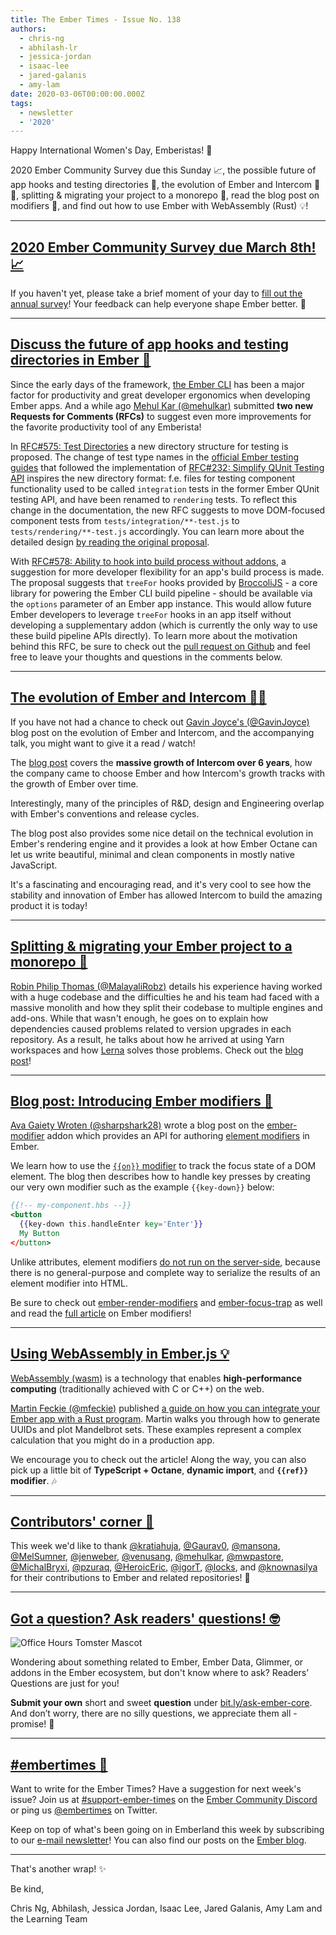 ```yaml
---
title: The Ember Times - Issue No. 138
authors:
  - chris-ng
  - abhilash-lr
  - jessica-jordan
  - isaac-lee
  - jared-galanis
  - amy-lam
date: 2020-03-06T00:00:00.000Z
tags:
  - newsletter
  - '2020'
---
```



<!--alex ignore womens-->
Happy International Women's Day, Emberistas! 🐹

2020 Ember Community Survey due this Sunday 📈, the possible future of app hooks and testing directories 📂, the evolution of Ember and Intercom 🚀🐹, splitting & migrating your project to a monorepo 🐘, read the blog post on modifiers 🦄, and find out how to use Ember with WebAssembly (Rust) 💡!
  
<!-- READMORE -->

---

## [2020 Ember Community Survey due March 8th! 📈](https://tilde.wufoo.com/forms/2020-emberjs-community-survey/)

If you haven't yet, please take a brief moment of your day to [fill out the annual survey](https://tilde.wufoo.com/forms/2020-emberjs-community-survey/)! Your feedback can help everyone shape Ember better. 💞

---

## [Discuss the future of app hooks and testing directories in Ember 📂](https://github.com/emberjs/rfcs/pulls?q=is%3Aopen+is%3Apr+author%3Amehulkar+575+578)

Since the early days of the framework, [the Ember CLI](https://ember-cli.com/) has been a major factor for productivity and great developer ergonomics when developing Ember apps. And a while ago [Mehul Kar (@mehulkar)](https://github.com/mehulkar) submitted **two new Requests for Comments (RFCs)** to suggest even more improvements for the favorite productivity tool of any Emberista!

In [RFC#575: Test Directories](https://github.com/emberjs/rfcs/pull/575) a new directory structure for testing is proposed. The change of test type names in the [official Ember testing guides](https://guides.emberjs.com/release/testing/test-types/) that followed the implementation of [RFC#232: Simplify QUnit Testing API](https://emberjs.github.io/rfcs/0232-simplify-qunit-testing-api.html) inspires the new directory format: f.e. files for testing component functionality used to be called `integration` tests in the former Ember QUnit testing API, and have been renamed to `rendering` tests. To reflect this change in the documentation, the new RFC suggests to move DOM-focused component tests from `tests/integration/**-test.js` to `tests/rendering/**-test.js` accordingly. You can learn more about the detailed design [by reading the original proposal](https://github.com/emberjs/rfcs/pull/575).

With [RFC#578: Ability to hook into build process without addons](https://github.com/emberjs/rfcs/pull/578), a suggestion for more developer flexibility for an app's build process is made. The proposal suggests that `treeFor` hooks provided by [BroccoliJS](https://broccoli.build/) - a core library for powering the Ember CLI build pipeline - should be available via the `options` parameter of an Ember app instance. This would allow future Ember developers to leverage `treeFor` hooks in an app itself without developing a supplementary addon (which is currently the only way to use these build pipeline APIs directly). To learn more about the motivation behind this RFC, be sure to check out the [pull request on Github](https://github.com/emberjs/rfcs/pull/578) and feel free to leave your thoughts and questions in the comments below.

---

## [The evolution of Ember and Intercom 🚀🐹](https://www.intercom.com/blog/videos/evolution-of-ember-at-intercom/)

If you have not had a chance to check out [Gavin Joyce's (@GavinJoyce)](https://github.com/GavinJoyce) blog post on the evolution of Ember and Intercom, and the accompanying talk, you might want to give it a read / watch!

The [blog post](https://www.intercom.com/blog/videos/evolution-of-ember-at-intercom/) covers the **massive growth of Intercom over 6 years**, how the company came to choose Ember and how Intercom's growth tracks with the growth of Ember over time.

Interestingly, many of the principles of R&D, design and Engineering overlap with Ember's conventions and release cycles.

The blog post also provides some nice detail on the technical evolution in Ember's rendering engine and it provides a look at how Ember Octane can let us write beautiful, minimal and clean components in mostly native JavaScript.

It's a fascinating and encouraging read, and it's very cool to see how the stability and innovation of Ember has allowed Intercom to build the amazing product it is today!

---

## [Splitting & migrating your Ember project to a monorepo 🐘](https://www.mylittletechlife.com/ember-monorepo)

[Robin Philip Thomas (@MalayaliRobz)](https://github.com/MalayaliRobz) details his experience having worked with a huge codebase and the difficulties he and his team had faced with a massive monolith and how they split their codebase to multiple engines and add-ons. While that wasn't enough, he goes on to explain how dependencies caused problems related to version upgrades in each repository. As a result, he talks about how he arrived at using Yarn workspaces and how [Lerna](https://lerna.js.org/) solves those problems. Check out the [blog post](https://www.mylittletechlife.com/ember-monorepo)!

---

## [Blog post: Introducing Ember modifiers 🦄](https://gaiety.life/introducing-ember-modifiers)

[Ava Gaiety Wroten (@sharpshark28)](https://github.com/sharpshark28) wrote a blog post on the [ember-modifier](https://github.com/ember-modifier/ember-modifier) addon which provides an API for authoring [element modifiers](https://blog.emberjs.com/2019/03/06/coming-soon-in-ember-octane-part-4.html) in Ember.

We learn how to use the [`{{on}}` modifier](https://github.com/emberjs/rfcs/blob/master/text/0471-on-modifier.md) to track the focus state of a DOM element. The blog then describes how to handle key presses by creating our very own modifier such as the example `{{key-down}}` below:

```handlebars
{{!-- my-component.hbs --}}
<button
  {{key-down this.handleEnter key='Enter'}}
  My Button
</button>
```

Unlike attributes, element modifiers [do not run on the server-side](https://guides.emberjs.com/release/components/template-lifecycle-dom-and-modifiers/#toc_event-handlers), because there is no general-purpose and complete way to serialize the results of an element modifier into HTML.

Be sure to check out [ember-render-modifiers](https://github.com/emberjs/ember-render-modifiers) and [ember-focus-trap](https://github.com/josemarluedke/ember-focus-trap) as well and read the [full article](https://gaiety.life/introducing-ember-modifiers) on Ember modifiers!

---

## [Using WebAssembly in Ember.js 💡](https://mfeckie.dev/wasm-in-ember/)

[WebAssembly (wasm)](https://developer.mozilla.org/en-US/docs/WebAssembly) is a technology that enables **high-performance computing** (traditionally achieved with C or C++) on the web.

[Martin Feckie (@mfeckie)](https://github.com/mfeckie) published [a guide on how you can integrate your Ember app with a Rust program](https://mfeckie.dev/wasm-in-ember/). Martin walks you through how to generate UUIDs and plot Mandelbrot sets. These examples represent a complex calculation that you might do in a production app.

We encourage you to check out the article! Along the way, you can also pick up a little bit of **TypeScript + Octane**, **dynamic import**, and **`{{ref}}` modifier**. 🎶

---

## [Contributors' corner 👏](https://guides.emberjs.com/release/contributing/repositories/)

<p>This week we'd like to thank <a href="https://github.com/kratiahuja" target="gh-user">@kratiahuja</a>, <a href="https://github.com/Gaurav0" target="gh-user">@Gaurav0</a>, <a href="https://github.com/mansona" target="gh-user">@mansona</a>, <a href="https://github.com/MelSumner" target="gh-user">@MelSumner</a>, <a href="https://github.com/jenweber" target="gh-user">@jenweber</a>, <a href="https://github.com/venusang" target="gh-user">@venusang</a>, <a href="https://github.com/mehulkar" target="gh-user">@mehulkar</a>, <a href="https://github.com/mwpastore" target="gh-user">@mwpastore</a>, <a href="https://github.com/MichalBryxi" target="gh-user">@MichalBryxi</a>, <a href="https://github.com/pzuraq" target="gh-user">@pzuraq</a>, <a href="https://github.com/HeroicEric" target="gh-user">@HeroicEric</a>, <a href="https://github.com/igorT" target="gh-user">@igorT</a>, <a href="https://github.com/locks" target="gh-user">@locks</a>, and <a href="https://github.com/knownasilya" target="gh-user">@knownasilya</a> for their contributions to Ember and related repositories! 💖</p>

---

## [Got a question? Ask readers' questions! 🤓](https://docs.google.com/forms/d/e/1FAIpQLScqu7Lw_9cIkRtAiXKitgkAo4xX_pV1pdCfMJgIr6Py1V-9Og/viewform)

<div class="blog-row">
  <img class="float-right small transparent padded" alt="Office Hours Tomster Mascot" title="Readers' Questions" src="/images/tomsters/officehours.png" />

  <p>Wondering about something related to Ember, Ember Data, Glimmer, or addons in the Ember ecosystem, but don't know where to ask? Readers’ Questions are just for you!</p>

  <p><strong>Submit your own</strong> short and sweet <strong>question</strong> under <a href="https://bit.ly/ask-ember-core" target="rq">bit.ly/ask-ember-core</a>. And don’t worry, there are no silly questions, we appreciate them all - promise! 🤞</p>
</div>

---

## [#embertimes 📰](https://blog.emberjs.com/tags/newsletter.html)

Want to write for the Ember Times? Have a suggestion for next week's issue? Join us at [#support-ember-times](https://discordapp.com/channels/480462759797063690/485450546887786506) on the [Ember Community Discord](https://discordapp.com/invite/zT3asNS) or ping us [@embertimes](https://twitter.com/embertimes) on Twitter.

Keep on top of what's been going on in Emberland this week by subscribing to our [e-mail newsletter](https://the-emberjs-times.ongoodbits.com/)! You can also find our posts on the [Ember blog](https://emberjs.com/blog/tags/newsletter.html).

---

That's another wrap! ✨

Be kind,

Chris Ng, Abhilash, Jessica Jordan, Isaac Lee, Jared Galanis, Amy Lam and the Learning Team
